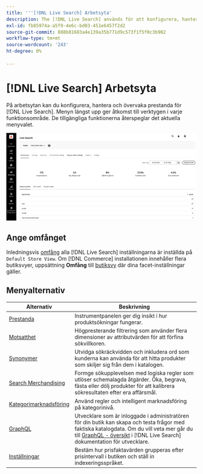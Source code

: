 ```yaml
---
title: '''[!DNL Live Search] Arbetsyta'
description: The [!DNL Live Search] används för att konfigurera, hantera och övervaka sökningsprestanda.
exl-id: fb85974a-a5f9-4e6c-bd03-451e6457f2d2
source-git-commit: 888b81683a4e139a35b771d9c573f1f5f0c3b902
workflow-type: tm+mt
source-wordcount: '243'
ht-degree: 0%

---
```


# [!DNL Live Search] Arbetsyta

På arbetsytan kan du konfigurera, hantera och övervaka prestanda för [!DNL Live Search]. Menyn längst upp ger åtkomst till verktygen i varje funktionsområde.  De tillgängliga funktionerna återspeglar det aktuella menyvalet.

![Motstående arbetsyta](assets/workspace.png)

## Ange omfånget

Inledningsvis [omfång](https://experienceleague.adobe.com/docs/commerce-admin/start/setup/websites-stores-views.html#scope-settings) alla [!DNL Live Search] inställningarna är inställda på `Default Store View`. Om [!DNL Commerce] installationen innehåller flera butiksvyer, uppsättning **Omfång** till [butiksvy](https://experienceleague.adobe.com/docs/commerce-admin/start/setup/websites-stores-views.html) där dina facet-inställningar gäller.

## Menyalternativ

| Alternativ | Beskrivning |
|--- |--- |
| [Prestanda](performance.md) | Instrumentpanelen ger dig insikt i hur produktsökningar fungerar. |
| [Motsatthet](facets.md) | Högpresterande filtrering som använder flera dimensioner av attributvärden för att förfina sökvillkoren. |
| [Synonymer](synonyms.md) | Utvidga sökräckvidden och inkludera ord som kunderna kan använda för att hitta produkter som skiljer sig från dem i katalogen. |
| [Search Merchandising](rules.md) | Formge sökupplevelsen med logiska regler som utlöser schemalagda åtgärder. Öka, begrava, fästa eller dölj produkter för att kalibrera sökresultaten efter era affärsmål. |
| [Kategorimarknadsföring](category-merch.md) | Använd regler och intelligent marknadsföring på kategorinivå. |
| [GraphQL](https://developer.adobe.com/commerce/webapi/graphql/schema/live-search/) | Utvecklare som är inloggade i administratören för din butik kan skapa och testa frågor med faktiska katalogdata. Om du vill veta mer går du till [GraphQL - översikt](https://developer.adobe.com/commerce/webapi/graphql/) i [!DNL Live Search] dokumentation för utvecklare. |
| [Inställningar](settings.md) | Bestäm hur prisfaktavärden grupperas efter prisintervall i butiken och ställ in indexeringsspråket. |
